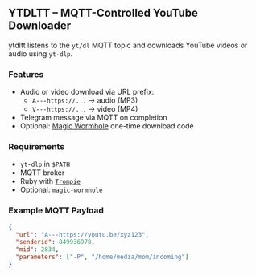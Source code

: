 ## YTDLTT – MQTT-Controlled YouTube Downloader

ytdltt listens to the `yt/dl` MQTT topic and downloads YouTube videos or audio using `yt-dlp`.

### Features

- Audio or video download via URL prefix:
  - `A---https://...` → audio (MP3)
  - `V---https://...` → video (MP4)
- Telegram message via MQTT on completion
- Optional: [Magic Wormhole](https://magic-wormhole.readthedocs.io/) one-time download code

### Requirements

- `yt-dlp` in `$PATH`
- MQTT broker
- Ruby with [`Trompie`](https://github.com/entropie/trompie)
- Optional: `magic-wormhole`

### Example MQTT Payload

```json
{
  "url": "A---https://youtu.be/xyz123",
  "senderid": 849936978,
  "mid": 2834,
  "parameters": ["-P", "/home/media/mom/incoming"]
}
